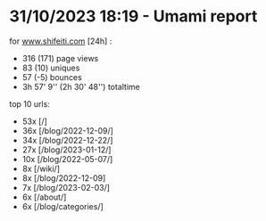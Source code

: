 # 31/10/2023 18:19 - Umami report
for www.shifeiti.com [24h] :

 - 316 (171) page views
 - 83 (10) uniques
 - 57 (-5) bounces
 - 3h 57' 9'' (2h 30' 48'') totaltime


top 10 urls:
 - 53x [/]
 - 36x [/blog/2022-12-09/]
 - 34x [/blog/2022-12-22/]
 - 27x [/blog/2023-01-12/]
 - 10x [/blog/2022-05-07/]
 - 8x [/wiki/]
 - 8x [/blog/2022-12-09]
 - 7x [/blog/2023-02-03/]
 - 6x [/about/]
 - 6x [/blog/categories/]


